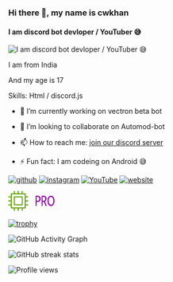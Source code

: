 ### Hi there 👋, my name is cwkhan

#### I am discord bot devloper / YouTuber 😅

![I am discord bot devloper / YouTuber 😅](https://cdn.discordapp.com/attachments/821372193103282238/831131610479984650/PicsArt_04-12-05.09.20.png)

I am from India

And my age is 17

 

Skills: Html / discord.js

- 🔭 I’m currently working on vectron beta bot 

- 👯 I’m looking to collaborate on Automod-bot 

- 📫 How to reach me: [join our discord server ](https://dsc.gg/cwkhan) 

- ⚡ Fun fact: I am codeing on Android 😅 

[<img src='https://cdn.jsdelivr.net/npm/simple-icons@3.0.1/icons/github.svg' alt='github' height='40'>](https://github.com/khanmanan)  [<img src='https://cdn.jsdelivr.net/npm/simple-icons@3.0.1/icons/instagram.svg' alt='instagram' height='40'>](https://www.instagram.com/codecwkhan/)  [<img src='https://cdn.jsdelivr.net/npm/simple-icons@3.0.1/icons/youtube.svg' alt='YouTube' height='40'>](https://www.youtube.com/channel/cwkhan)  [<img src='https://cdn.jsdelivr.net/npm/simple-icons@3.0.1/icons/icloud.svg' alt='website' height='40'>](https://www.cwkhan.tk)  

<a href='https://docs.github.com/en/developers'><img src='https://raw.githubusercontent.com/acervenky/animated-github-badges/master/assets/devbadge.gif' width='40' height='40'></a> <a href='https://github.com/pricing'><img src='https://raw.githubusercontent.com/acervenky/animated-github-badges/master/assets/pro.gif' width='40' height='40'></a> 

[![trophy](https://github-profile-trophy.vercel.app/?username=khanmanan)](https://github.com/ryo-ma/github-profile-trophy)

![GitHub Activity Graph](https://activity-graph.herokuapp.com/graph?username=khanmanan)  

![GitHub streak stats](https://github-readme-streak-stats.herokuapp.com/?user=khanmanan)  

![Profile views](https://komarev.com/ghpvc/?username=khanmanan)  



